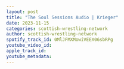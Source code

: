 ```yaml
---
layout: post
title: "The Soul Sessions Audio | Krieger"
date: 2023-11-15
categories: scottish-wrestling-network
author: scottish-wrestling-network
spotify_track_id: 0MlJFMXMowiVEEX06sbRPg
youtube_video_id: 
apple_track_id: 
youtube_metadata: 
---
```


